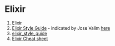 # Elixir

1. [Elixir](http://elixir-lang.org/)
1. [Elixir Style Guide](https://github.com/lexmag/elixir-style-guide) - indicated by Jose Valim [here](https://elixirforum.com/t/the-elixir-style-guide-is-open-for-you/2534/7?u=ericdouglas)
1. [elixir_style_guide](https://github.com/christopheradams/elixir_style_guide)
1. [Elixir Cheat sheet](https://media.pragprog.com/titles/elixir/ElixirCheat.pdf)

